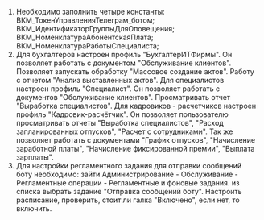 1) Необходимо заполнить четыре константы:
ВКМ_ТокенУправленияТелеграм_ботом;
ВКМ_ИдентификаторГруппыДляОповещения;
ВКМ_НоменклатураАбонентскаяПлата;
ВКМ_НоменклатураРаботыСпециалиста;
2) Для бухгалтеров настроен профиль "БухгалтерИТФирмы". Он позволяет работать с документом "Обслуживание клиентов". Позволяет запускать обработку "Массовое создание актов". Работу с отчетом "Анализ выставленных актов". Для специалистов настроен профиль "Специалист". Он позволяет работать с документов "Обслуживание клиентов". Просматривать отчет "Выработка специалистов". Для кадровиков - расчетчиков настроен профиль "Кадровик-расчётчик". Он позволяет пользователю просматривать отчеты "Выработка специалистов", "Расход запланированных отпусков", "Расчет с сотрудниками". Так же позволяет работать с документами "График отпусков", "Начисление заработной платы", "Начисление фиксированной премии", "Выплата зарплаты".
3) Для настройки регламентного задания для отправки сообщений боту необходимо:
зайти Администрирование - Обслуживание - Регламентные операции - Регламентные и фоновые задания.
из списка выбрать задание "Отправка сообщений боту".
Настроить расписание, проверить, стоит ли галка "Включено", если нет, то включить.
